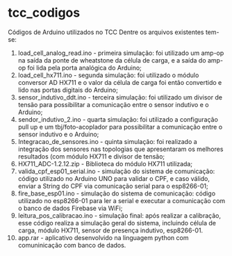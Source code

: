 # tcc_codigos
Códigos de Arduino utilizados no TCC
Dentre os arquivos existentes tem-se:
1. load_cell_analog_read.ino - primeira simulação: foi utilizado um amp-op na saída da ponte de wheatstone da célula de carga, e a saída do amp-op foi lida pela porta analógica do Arduino;
2. load_cell_hx711.ino - segunda simulação: foi utilizado o módulo conversor AD HX711 e o valor da célula de carga foi então convertido e lido nas portas digitais do Arduino;
3. sensor_indutivo_ddt.ino - terceira simulação: foi utilizado um divisor de tensão para possibilitar a comunicação entre o sensor indutivo e o Arduino;
4. sendor_indutivo_2.ino - quarta simulação: foi utilizado a configuração pull up e um tbj/foto-acoplador para possibilitar a comunicação entre o sensor indutivo e o Arduino;
5. Integracao_de_sensores.ino - quinta simulação: foi realizado a integração dos sensores nas topologias que apresentaram os melhores resultados (com módulo HX711 e divisor de tensão;
6. HX711_ADC-1.2.12.zip - Biblioteca do módulo HX711 utilizada;
7. valida_cpf_esp01_serial.ino - simulação do sistema de comunicação: código utilizado no Arduino UNO para validar o CPF, e caso válido, enviar a String do CPF via comunicação serial para o esp8266-01;
8. fire_base_esp01.ino - simulação do sistema de comunicação: código utilizado no esp8266-01 para ler a serial e executar a comunicação com o banco de dados Firebase via WiFi;
9. leitura_pos_calibracao.ino - simulação final: após realizar a calibração, esse código realiza a simulação geral do sistema, incluindo célula de carga, módulo HX711, sensor de presença indutivo, esp8266-01.
10. app.rar - aplicativo desenvolvido na linguagem python com comuninicação com banco de dados.
